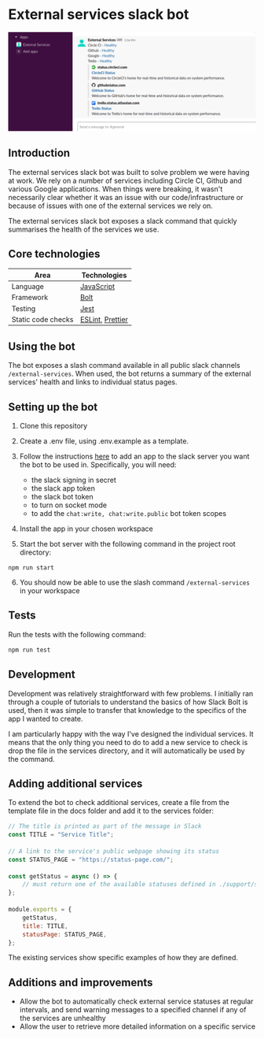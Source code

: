 # External services slack bot

![External services bot screenshot](/docs/main-screenshot.png "External services bot screenshot")

## Introduction

The external services slack bot was built to solve problem we were having at work. We rely on a number of services including Circle CI, Github and various Google applications. When things were breaking, it wasn't necessarily clear whether it was an issue with our code/infrastructure or because of issues with one of the external services we rely on.

The external services slack bot exposes a slack command that quickly summarises the health of the services we use.

## Core technologies

| Area               | Technologies                                                          |
| ------------------ | --------------------------------------------------------------------- |
| Language           | [JavaScript](https://developer.mozilla.org/en-US/docs/Web/JavaScript) |
| Framework          | [Bolt](https://slack.dev/bolt-js/tutorial/getting-started)            |
| Testing            | [Jest](https://jestjs.io/)                                            |
| Static code checks | [ESLint](https://eslint.org/), [Prettier](https://prettier.io/)       |

## Using the bot

The bot exposes a slash command available in all public slack channels `/external-services`. When used, the bot returns a summary of the external services' health and links to individual status pages.

## Setting up the bot

1. Clone this repository

2. Create a .env file, using .env.example as a template.

3. Follow the instructions [here](https://slack.dev/bolt-js/tutorial/getting-started) to add an app to the slack server you want the bot to be used in. Specifically, you will need:

    - the slack signing in secret
    - the slack app token
    - the slack bot token
    - to turn on socket mode
    - to add the `chat:write, chat:write.public` bot token scopes

4. Install the app in your chosen workspace

5. Start the bot server with the following command in the project root directory:

```
npm run start
```

6. You should now be able to use the slash command `/external-services` in your workspace

## Tests

Run the tests with the following command:

```bash
npm run test
```

## Development

Development was relatively straightforward with few problems. I initially ran through a couple of tutorials to understand the basics of how Slack Bolt is used, then it was simple to transfer that knowledge to the specifics of the app I wanted to create.

I am particularly happy with the way I've designed the individual services. It means that the only thing you need to do to add a new service to check is drop the file in the services directory, and it will automatically be used by the command.

## Adding additional services

To extend the bot to check additional services, create a file from the template file in the docs folder and add it to the services folder:

```javascript
// The title is printed as part of the message in Slack
const TITLE = "Service Title";

// A link to the service's public webpage showing its status
const STATUS_PAGE = "https://status-page.com/";

const getStatus = async () => {
    // must return one of the available statuses defined in ./support/statuses
};

module.exports = {
    getStatus,
    title: TITLE,
    statusPage: STATUS_PAGE,
};
```

The existing services show specific examples of how they are defined.

## Additions and improvements

-   Allow the bot to automatically check external service statuses at regular intervals, and send warning messages to a specified channel if any of the services are unhealthy
-   Allow the user to retrieve more detailed information on a specific service
